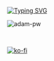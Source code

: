 <a href="https://git.io/typing-svg"><img src="https://readme-typing-svg.demolab.com?font=Fira+Code&pause=1000&random=false&width=550&lines=hello+there+%F0%9F%91%8B%2C+welcome+to+Andresti's+profile!" alt="Typing SVG" /></a>

<p><img align="center"
    src="https://github-readme-stats.vercel.app/api/top-langs?username=Andrestii&show_icons=true&locale=en&bg_color=0d1117&text_color=ffffff&layout=compact"
    alt="adam-pw" 
    bg_color=#808080/></p>
<br>

[![ko-fi](https://ko-fi.com/img/githubbutton_sm.svg)](https://ko-fi.com/andresti)

<!-- <h1>
  hello there
  <img src="https://media.giphy.com/media/v1.Y2lkPTc5MGI3NjExNmoxcDg3dnZsODI2MmY4OWozYWtvMGNxdTJhd2xsa3BtNWtoNDQ2ayZlcD12MV9pbnRlcm5hbF9naWZfYnlfaWQmY3Q9cw/hvRJCLFzcasrR4ia7z/giphy.gif" width="30"/>
</h1>
-->

<!--
**Andrestii/Andrestii** is a ✨ _special_ ✨ repository because its `README.md` (this file) appears on your GitHub profile.

Here are some ideas to get you started:

- 🔭 I’m currently working on ...
- 🌱 I’m currently learning ...
- 👯 I’m looking to collaborate on ...
- 🤔 I’m looking for help with ...
- 💬 Ask me about ...
- 📫 How to reach me: ...
- 😄 Pronouns: ...
- ⚡ Fun fact: ...
-->
